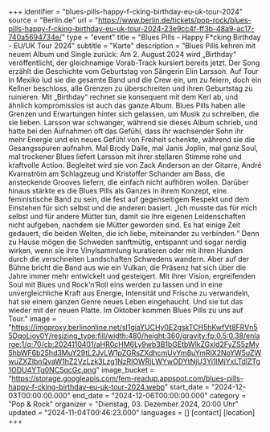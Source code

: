 +++
identifier = "blues-pills-happy-f-cking-birthday-eu-uk-tour-2024"
source = "Berlin.de"
url = "https://www.berlin.de/tickets/pop-rock/blues-pills-happy-f-cking-birthday-eu-uk-tour-2024-23e9cc4f-ff3b-48a9-ac17-740a5694734e/"
type = "event"
title = "Blues Pills - Happy F*cking Birthday - EU/UK Tour 2024"
subtitle = "Karte"
description = "Blues Pills kehren mit neuem Album und Single zurück: Am 2. August 2024 wird „Birthday“ veröffentlicht, der gleichnamige Vorab-Track kursiert bereits jetzt. Der Song erzählt die Geschichte vom Geburtstag von Sängerin Elin Larsson. Auf Tour in Mexiko lud sie die gesamte Band und die Crew ein, um zu feiern, doch ein Kellner beschloss, alle Grenzen zu überschreiten und ihren Geburtstag zu ruinieren. Mit „Birthday“ rechnet sie konsequent mit dem Kerl ab, und ähnlich kompromisslos ist auch das ganze Album. Blues Pills haben alle Grenzen und Erwartungen hinter sich gelassen, um Musik zu schreiben, die sie lieben. Larsson war schwanger, während sie dieses Album schrieb, und hatte bei den Aufnahmen oft das Gefühl, dass ihr wachsender Sohn ihr mehr Energie und ein neues Gefühl von Freiheit schenkte, während sie die Gesangsspuren aufnahm. Mal Brody Dalle, mal Janis Joplin, mal ganz Soul, mal trockener Blues liefert Larsson mit ihrer stellaren Stimme rohe und kraftvolle Action. Begleitet wird sie von Zack Anderson an der Gitarre, André Kvarnström am Schlagzeug und Kristoffer Schander am Bass, die ansteckende Grooves liefern, die einfach nicht aufhören wollen. Darüber hinaus stärkte es die Blues Pills als Ganzes in ihrem Konzept, eine feministische Band zu sein, die fest auf gegenseitigem Respekt und dem Einstehen für sich selbst und die anderen basiert. „Ich musste das für mich selbst und für andere Mütter tun, damit sie ihre eigenen Leidenschaften nicht aufgeben, nachdem sie Mütter geworden sind. Es hat einige Zeit gedauert, die beiden Welten, die ich liebe, miteinander zu verbinden.“ Denn zu Hause mögen die Schweden sanftmütig, entspannt und sogar nerdig wirken, wenn sie ihre Vinylsammlung kuratieren oder mit ihren Hunden durch die verschneiten Landschaften Schwedens wandern. Aber auf der Bühne bricht die Band aus wie ein Vulkan, die Präsenz hat sich über die Jahre immer mehr entwickelt und gesteigert. Mit ihrer Vision, ergreifenden Soul mit Blues und Rock’n’Roll eins werden zu lassen und in eine unvergleichliche Kraft aus Energie, Intensität und Frische zu verwandeln, hat sie einem ganzen Genre neues Leben eingehaucht. Und sie tut das wieder mit der neuen Platte. Im Oktober kommen Blues Pills zu uns auf Tour."
image = "https://imgproxy.berlinonline.net/sI1giaYUCHy0E2gskTCH5hKwfVt8FRVn55DqoLjoy0Y/resizing_type:fill/width:480/height:360/gravity:fp:0.5:0.38/enlarge:1/q:70/cb:2024110401/aHR0cHM6Ly9wb3B1bGEtbWlkZGxld2FyZS5zMy5hbWF6b25hd3MuY29tL2JvLW1pZGRsZXdhcmUvYm8uYmRlX2NoYW5uZWwuZXZlbnQvaW1hZ2VzLzk3Lzg1NzRlOWRjLWYwODYtNjU3Yi1lMjYxLTdlZTg1ODU4YTg0NC5qcGc.png"
image_bucket = "https://storage.googleapis.com/fem-readup.appspot.com/blues-pills-happy-f-cking-birthday-eu-uk-tour-2024.webp"
start_date = "2024-12-03T00:00:00.000"
end_date = "2024-12-06T00:00:00.000"
category = "Pop & Rock"
organizer = "Dienstag, 03. Dezember 2024, 20:00 Uhr"
updated = "2024-11-04T00:46:23.000"
languages = []
[contact]
[location]
+++